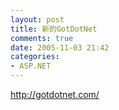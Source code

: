 ```yaml
---
layout: post
title: 新的GotDotNet
comments: true
date: 2005-11-03 21:42
categories:
- ASP.NET
---
```


<p><a href="http://gotdotnet.com/">http://gotdotnet.com/</a></p>				
